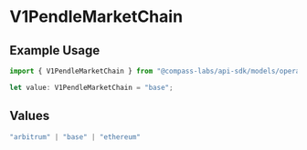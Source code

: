 # V1PendleMarketChain

## Example Usage

```typescript
import { V1PendleMarketChain } from "@compass-labs/api-sdk/models/operations";

let value: V1PendleMarketChain = "base";
```

## Values

```typescript
"arbitrum" | "base" | "ethereum"
```